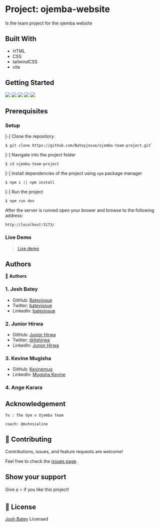 #

# Project: ojemba-website

Is the team project for the ojemba website

<!-- 
<table align="center">
 <tr>
  <td>
   <img src="./assets/mock.png" />
  </td>
 </tr>
</table> -->
## Built With

- HTML
- CSS
- tailwindCSS
- vite

## Getting Started
![](https://img.shields.io/github/issues/Bateyjosue/ojemba-team-project)
![](https://img.shields.io/github/forks/Bateyjosue/ojemba-team-project)
![](https://img.shields.io/github/stars/Bateyjosue/ojemba-team-project)
![](https://img.shields.io/github/license/Bateyjosue/ojemba-team-project)
![]([https://img.shields.io/github/issues/Bateyjosue/ojemba-team-project](https://img.shields.io/twitter/url?url=https%3A%2F%2Fgithub.com%2FBateyjosue%2Fbateyjosue.me))

## Prerequisites

### Setup
[-] Clone the repository:

    $ git clone https://github.com/Bateyjosue/ojemba-team-project.git`

[-] Navigate into the project folder

    $ cd ojemba-team-project

[-] Install dependencies of the project using `npm` package manager

    $ npm i || npm install

[-] Run the project 

    $ npm run dev

After the server is runned open your brower and browse to the following address: 

    http://localhost:5173/


### Live Demo
> [Live demo](https://ojemba-website-jb.netlify.app)

## Authors

:bust_in_silhouette: **Authors**

### 1. Josh Batey
- GitHub: [Bateyjosue](https://github.com/Bateyjosue)
- Twitter: [bateyjosue](https://twitter.com/JosueBatey)
- LinkedIn: [bateyjosue](https://linkedin.com/in/josuebatey)

### 2. Junior Hirwa
- GitHub: [Junior Hirwa](https://github.com/HIRWA13)
- Twitter: [@itshirwa](https://twitter.com/itshirwa)
- LinkedIn: [Junior Hirwa](https://linkedin.com/in/hirwajr)

### 3. Kevine Mugisha

- GitHub: [ Kevinemug](https://github.com/Kevinemug)
- LinkedIn: [Mugisha Kevine](https://www.linkedin.com/in/kevine-mugisha-b7387b230/)


### 4. Ange Karara


## Acknowledgement
    To : The Gym x Ojemba Team

    coach: @mutesialine
    

## :handshake: Contributing

  Contributions, issues, and feature requests are welcome!

  Feel free to check the [issues page](../../issues/).

## Show your support

Give a ⭐️ if you like this project!

## :pencil: License

[Josh Batey](/LICENSE) Licensed
